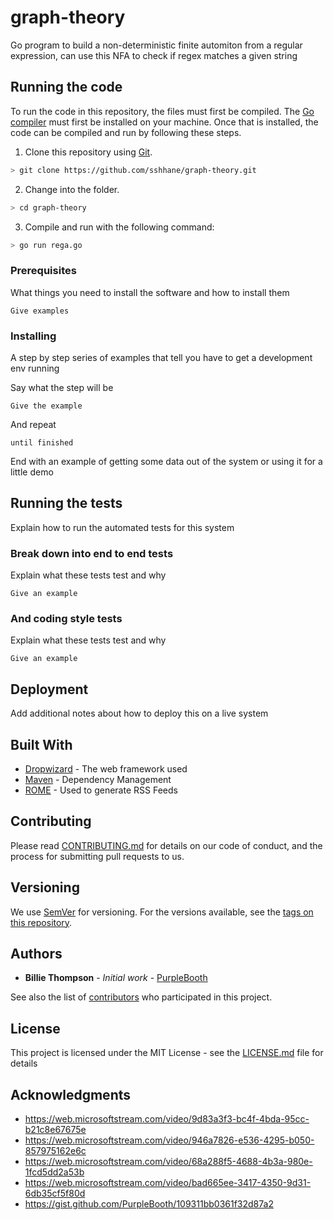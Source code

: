 # graph-theory
Go program to build a non-deterministic finite automiton from a regular expression, can use this NFA to check if regex matches a given string

## Running the code
To run the code in this repository, the files must first be compiled.
The [Go compiler](https://golang.org/dl/) must first be installed on your machine.
Once that is installed, the code can be compiled and run by following these steps.

1. Clone this repository using [Git](https://github.com/sshhane/graph-theory).

```bash
> git clone https://github.com/sshhane/graph-theory.git
```
2. Change into the folder.
```bash
> cd graph-theory
```
3. Compile and run with the following command:
```bash
> go run rega.go
```

### Prerequisites

What things you need to install the software and how to install them

```
Give examples
```

### Installing

A step by step series of examples that tell you have to get a development env running

Say what the step will be

```
Give the example
```

And repeat

```
until finished
```

End with an example of getting some data out of the system or using it for a little demo

## Running the tests

Explain how to run the automated tests for this system

### Break down into end to end tests

Explain what these tests test and why

```
Give an example
```

### And coding style tests

Explain what these tests test and why

```
Give an example
```

## Deployment

Add additional notes about how to deploy this on a live system

## Built With

* [Dropwizard](http://www.dropwizard.io/1.0.2/docs/) - The web framework used
* [Maven](https://maven.apache.org/) - Dependency Management
* [ROME](https://rometools.github.io/rome/) - Used to generate RSS Feeds

## Contributing

Please read [CONTRIBUTING.md](https://gist.github.com/PurpleBooth/b24679402957c63ec426) for details on our code of conduct, and the process for submitting pull requests to us.

## Versioning

We use [SemVer](http://semver.org/) for versioning. For the versions available, see the [tags on this repository](https://github.com/your/project/tags). 

## Authors

* **Billie Thompson** - *Initial work* - [PurpleBooth](https://github.com/PurpleBooth)

See also the list of [contributors](https://github.com/your/project/contributors) who participated in this project.

## License

This project is licensed under the MIT License - see the [LICENSE.md](LICENSE.md) file for details

## Acknowledgments

* https://web.microsoftstream.com/video/9d83a3f3-bc4f-4bda-95cc-b21c8e67675e
* https://web.microsoftstream.com/video/946a7826-e536-4295-b050-857975162e6c
* https://web.microsoftstream.com/video/68a288f5-4688-4b3a-980e-1fcd5dd2a53b
* https://web.microsoftstream.com/video/bad665ee-3417-4350-9d31-6db35cf5f80d
* https://gist.github.com/PurpleBooth/109311bb0361f32d87a2

